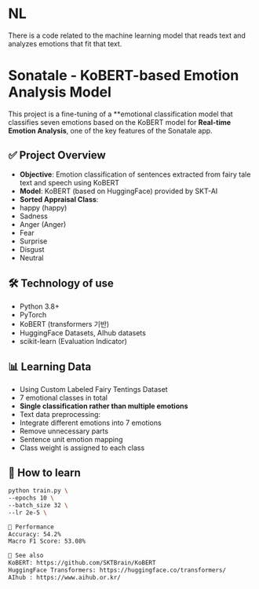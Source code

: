 # NL

There is a code related to the machine learning model that reads text and analyzes emotions that fit that text.

# Sonatale - KoBERT-based Emotion Analysis Model

This project is a fine-tuning of a **emotional classification model that classifies seven emotions based on the KoBERT model for **Real-time Emotion Analysis**, one of the key features of the Sonatale app.

## ✅ Project Overview

- **Objective**: Emotion classification of sentences extracted from fairy tale text and speech using KoBERT
- **Model**: KoBERT (based on HuggingFace) provided by SKT-AI
- **Sorted Appraisal Class**:
- happy (happy)
- Sadness
- Anger (Anger)
- Fear
- Surprise
- Disgust
- Neutral

## 🛠️ Technology of use

- Python 3.8+
- PyTorch
- KoBERT (transformers 기반)
- HuggingFace Datasets, AIhub datasets
- scikit-learn (Evaluation Indicator)

## 📊 Learning Data

- Using Custom Labeled Fairy Tentings Dataset
- 7 emotional classes in total
- **Single classification rather than multiple emotions**
- Text data preprocessing:
- Integrate different emotions into 7 emotions
- Remove unnecessary parts
- Sentence unit emotion mapping
- Class weight is assigned to each class

## 🔧 How to learn

```bash
python train.py \
--epochs 10 \
--batch_size 32 \
--lr 2e-5 \

🎯 Performance
Accuracy: 54.2%
Macro F1 Score: 53.08%

📎 See also
KoBERT: https://github.com/SKTBrain/KoBERT
HuggingFace Transformers: https://huggingface.co/transformers/
AIhub : https://www.aihub.or.kr/
